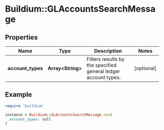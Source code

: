 # Buildium::GLAccountsSearchMessage

## Properties

| Name | Type | Description | Notes |
| ---- | ---- | ----------- | ----- |
| **account_types** | **Array&lt;String&gt;** | Filters results by the specified general ledger account types. | [optional] |

## Example

```ruby
require 'buildium'

instance = Buildium::GLAccountsSearchMessage.new(
  account_types: null
)
```

